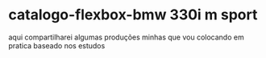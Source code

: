 # catalogo-flexbox-bmw 330i m sport

aqui compartilharei algumas produções minhas que vou colocando em pratica baseado nos estudos
